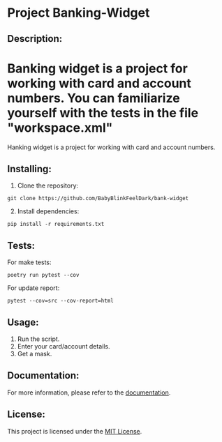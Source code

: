 # Project Banking-Widget

## Description:

Banking widget is a project for working with card and account numbers.
You can familiarize yourself with the tests in the file "workspace.xml"
=======
Hanking widget is a project for working with card and account numbers.


## Installing:

1. Clone the repository:
```
git clone https://github.com/BabyBlinkFeelDark/bank-widget
```
2. Install dependencies:
```
pip install -r requirements.txt
```

## Tests:

For make tests:
```
poetry run pytest --cov    
```

For update report:
```
pytest --cov=src --cov-report=html
```

## Usage:

1. Run the script.
2. Enter your card/account details.
3. Get a mask.

## Documentation:

For more information, please refer to the [documentation](docs/README.md).

## License:

This project is licensed under the [MIT License](LICENSE).
